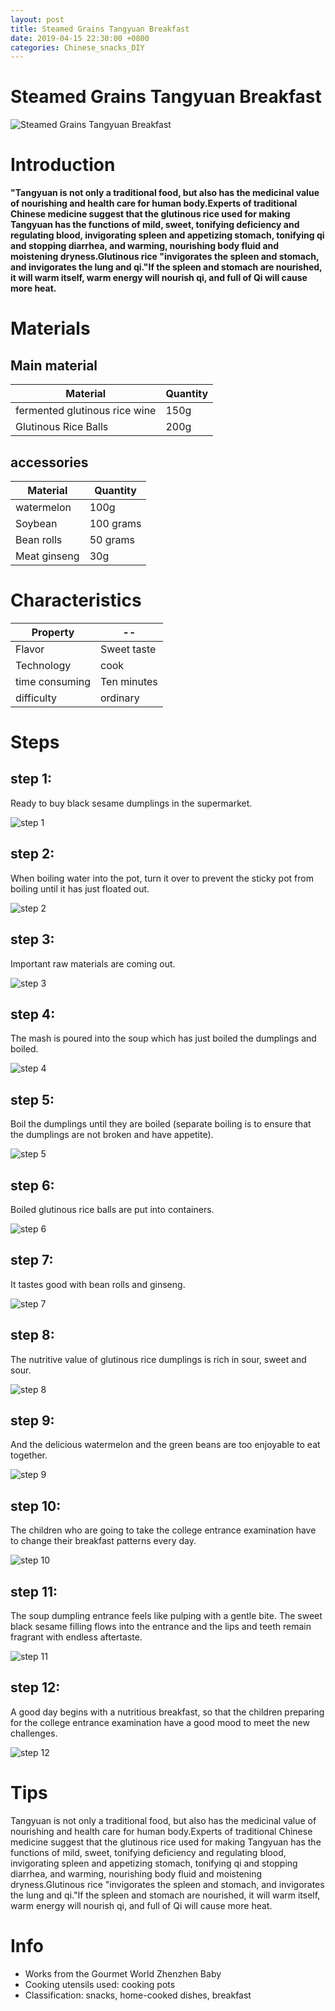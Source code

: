 ```yaml
---
layout: post
title: Steamed Grains Tangyuan Breakfast
date: 2019-04-15 22:30:00 +0800
categories: Chinese_snacks_DIY
---
```


# Steamed Grains Tangyuan Breakfast

![Steamed Grains Tangyuan Breakfast]({{site.baseurl}}/img/400861/400861.jpg)

# Introduction

**"Tangyuan is not only a traditional food, but also has the medicinal value of nourishing and health care for human body.Experts of traditional Chinese medicine suggest that the glutinous rice used for making Tangyuan has the functions of mild, sweet, tonifying deficiency and regulating blood, invigorating spleen and appetizing stomach, tonifying qi and stopping diarrhea, and warming, nourishing body fluid and moistening dryness.Glutinous rice "invigorates the spleen and stomach, and invigorates the lung and qi."If the spleen and stomach are nourished, it will warm itself, warm energy will nourish qi, and full of Qi will cause more heat.**

# Materials


## Main material

Material|Quantity
--|--
fermented glutinous rice wine|150g
Glutinous Rice Balls|200g

## accessories

Material|Quantity
--|--
watermelon|100g
Soybean|100 grams
Bean rolls|50 grams
Meat ginseng|30g

# Characteristics

Property|--
--|--
Flavor|Sweet taste
Technology|cook
time consuming|Ten minutes
difficulty|ordinary

# Steps

## step 1:

Ready to buy black sesame dumplings in the supermarket.

![step 1]({{site.baseurl}}/img/400861/1.jpg)

## step 2:

When boiling water into the pot, turn it over to prevent the sticky pot from boiling until it has just floated out.

![step 2]({{site.baseurl}}/img/400861/2.jpg)

## step 3:

Important raw materials are coming out.

![step 3]({{site.baseurl}}/img/400861/3.jpg)

## step 4:

The mash is poured into the soup which has just boiled the dumplings and boiled.

![step 4]({{site.baseurl}}/img/400861/4.jpg)

## step 5:

Boil the dumplings until they are boiled (separate boiling is to ensure that the dumplings are not broken and have appetite).

![step 5]({{site.baseurl}}/img/400861/5.jpg)

## step 6:

Boiled glutinous rice balls are put into containers.

![step 6]({{site.baseurl}}/img/400861/6.jpg)

## step 7:

It tastes good with bean rolls and ginseng.

![step 7]({{site.baseurl}}/img/400861/7.jpg)

## step 8:

The nutritive value of glutinous rice dumplings is rich in sour, sweet and sour.

![step 8]({{site.baseurl}}/img/400861/8.jpg)

## step 9:

And the delicious watermelon and the green beans are too enjoyable to eat together.

![step 9]({{site.baseurl}}/img/400861/9.jpg)

## step 10:

The children who are going to take the college entrance examination have to change their breakfast patterns every day.

![step 10]({{site.baseurl}}/img/400861/10.jpg)

## step 11:

The soup dumpling entrance feels like pulping with a gentle bite. The sweet black sesame filling flows into the entrance and the lips and teeth remain fragrant with endless aftertaste.

![step 11]({{site.baseurl}}/img/400861/11.jpg)

## step 12:

A good day begins with a nutritious breakfast, so that the children preparing for the college entrance examination have a good mood to meet the new challenges.

![step 12]({{site.baseurl}}/img/400861/12.jpg)

# Tips

Tangyuan is not only a traditional food, but also has the medicinal value of nourishing and health care for human body.Experts of traditional Chinese medicine suggest that the glutinous rice used for making Tangyuan has the functions of mild, sweet, tonifying deficiency and regulating blood, invigorating spleen and appetizing stomach, tonifying qi and stopping diarrhea, and warming, nourishing body fluid and moistening dryness.Glutinous rice "invigorates the spleen and stomach, and invigorates the lung and qi."If the spleen and stomach are nourished, it will warm itself, warm energy will nourish qi, and full of Qi will cause more heat.

# Info

- Works from the Gourmet World Zhenzhen Baby
- Cooking utensils used: cooking pots
- Classification: snacks, home-cooked dishes, breakfast